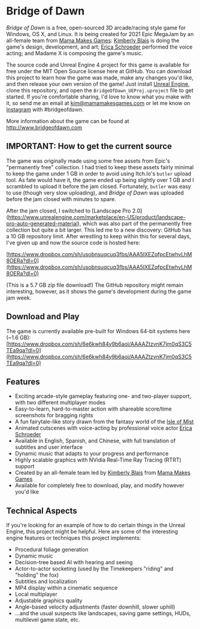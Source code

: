 # Bridge of Dawn

*Bridge of Dawn* is a free, open-sourced 3D arcade/racing style game for Windows, OS X, and Linux. It is being created for 2021 Epic MegaJam by an all-female team from [Mama Makes Games](https://www.mamamakesgames.com): [Kimberly Blais](https://www.instagram.com/mamamakesgames/) is doing the game's design, development, and art; [Erica Schroeder](https://www.ericaschroeder.com/) performed the voice acting; and Madame X is composing the game's music.

The source code and Unreal Engine 4 project for this game is available for free under the MIT Open Source license here at GitHub. You can download this project to learn how the game was made, make any changes you'd like, and then release your own version of the game! Just install [Unreal Engine](https://www.unrealengine.com), clone this repository, and open the `BridgeOfDawn_UEProj.uproject` file to get started. If you're comfortable sharing, I'd love to know what you make with it, so send me an email at kim@mamamakesgames.com or let me know on [Instagram](https://www.instagram.com/mamamakesgames/) with #bridgeofdawn. 

More information about the game can be found at http://www.bridgeofdawn.com 

## IMPORTANT: How to get the current source

The game was originally made using some free assets from Epic's "permanently free" collection. I had tried to keep these assets fairly minimal to keep the game under 1 GB in order to avoid using Itch.Io's `butler` upload tool. As fate would have it, the game ended up being slightly over 1 GB and I scrambled to upload it before the jam closed. Fortunately, `butler` was easy to use (though very slow uploading), and *Bridge of Dawn* was uploaded before the jam closed with minutes to spare.

After the jam closed, I switched to [Landscape Pro 2.0]
(https://www.unrealengine.com/marketplace/en-US/product/landscape-pro-auto-generated-material), which was also part of the permanently free collection but quite a bit larger. This led me to a new discovery: GitHub has a 10 GB repository limit. After wrestling to keep within this for several days, I've given up and now the source code is hosted here:

[https://www.dropbox.com/sh/usobnsuqcuq3fbs/AAA5IXEZqfpcEtwhvLhM8OERa?dl=0](https://www.dropbox.com/sh/usobnsuqcuq3fbs/AAA5IXEZqfpcEtwhvLhM8OERa?dl=0)

(This is a 5.7 GB zip file download!) The GitHub repository might remain interesting, however, as it shows the game's development during the game jam week.

## Download and Play

The game is currently available pre-built for Windows 64-bit systems here (~1.6 GB):
[https://www.dropbox.com/sh/6e6kwh84y9b6aoi/AAAAZtzvnK7jm0qS3C5TEa9qa?dl=0](https://www.dropbox.com/sh/6e6kwh84y9b6aoi/AAAAZtzvnK7jm0qS3C5TEa9qa?dl=0)

## Features

- Exciting arcade-style gameplay featuring one- and two-player support, with two different multiplayer modes
- Easy-to-learn, hard-to-master action with shareable score/time screenshots for bragging rights
- A fun fairytale-like story drawn from the fantasy world of the [Isle of Mist](https://www.thelostweld.com)
- Animated cutscenes with voice-acting by professional voice actor [Erica Schroeder](https://www.ericaschroeder.com/)
- Available in English, Spanish, and Chinese, with full translation of subtitles and user interface
- Dynamic music that adapts to your progress and performance
- Highly scalable graphics with NVidia Real-Time Ray Tracing (RTRT) support
- Created by an all-female team led by [Kimberly Blais](https://www.instagram.com/mamamakesgames/) from [Mama Makes Games](https://www.mamamakesgames.com)
- Available for completely free to download, play, and modify however you'd like

## Technical Aspects

If you're looking for an example of how to do certain things in the Unreal Engine, this project might be helpful. Here are some of the interesting engine features or techniques this project implements:

- Procedural foliage generation
- Dynamic music
- Decision-tree based AI with hearing and seeing
- Actor-to-actor socketing (used by the Timekeepers "riding" and "holding" the fox)
- Subtitles and localization
- MP4 display within a cinematic sequence
- Local multiplayer
- Adjustable graphics quality
- Angle-based velocity adjustments (faster downhill, slower uphill)
- ...and the usual suspects like landscapes, saving game settings, HUDs, multilevel game state, etc.
